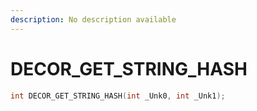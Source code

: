 ```yaml
---
description: No description available 
---
```


# DECOR_GET_STRING_HASH

```cpp
int DECOR_GET_STRING_HASH(int _Unk0, int _Unk1);
```